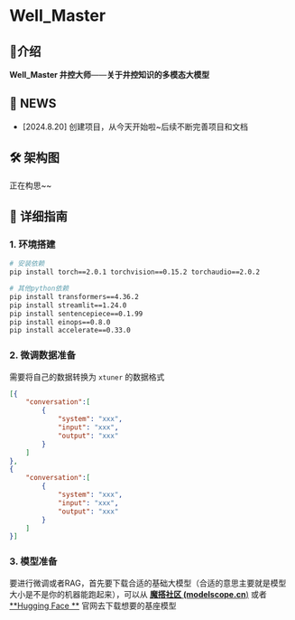# Well_Master

## 📢介绍

**Well_Master 井控大师**——**关于井控知识的多模态大模型**



## 🎉 NEWS

- [2024.8.20] 创建项目，从今天开始啦~后续不断完善项目和文档





## 🛠 架构图

正在构思~~



## 🧭 详细指南

### 1. 环境搭建

```bash
# 安装依赖
pip install torch==2.0.1 torchvision==0.15.2 torchaudio==2.0.2

# 其他python依赖
pip install transformers==4.36.2
pip install streamlit==1.24.0
pip install sentencepiece==0.1.99
pip install einops==0.8.0
pip install accelerate==0.33.0
```

### 2. 微调数据准备

需要将自己的数据转换为 `xtuner` 的数据格式

```json
[{
    "conversation":[
        {
            "system": "xxx",
            "input": "xxx",
            "output": "xxx"
        }
    ]
},
{
    "conversation":[
        {
            "system": "xxx",
            "input": "xxx",
            "output": "xxx"
        }
    ]
}]
```





### 3. 模型准备

要进行微调或者RAG，首先要下载合适的基础大模型（合适的意思主要就是模型大小是不是你的机器能跑起来），可以从 [**魔搭社区 (modelscope.cn**)](https://www.modelscope.cn/my/overview) 或者 [**Hugging Face **](https://huggingface.co/) 官网去下载想要的基座模型
